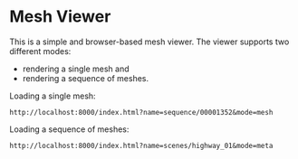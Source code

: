 # Mesh Viewer #

This is a simple and browser-based mesh viewer. The viewer supports two different modes:

 - rendering a single mesh and
 - rendering a sequence of meshes.


Loading a single mesh:
    
    http://localhost:8000/index.html?name=sequence/00001352&mode=mesh


Loading a sequence of meshes:

    http://localhost:8000/index.html?name=scenes/highway_01&mode=meta
